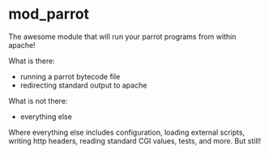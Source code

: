 mod_parrot
==========

The awesome module that will run your parrot programs from within apache!

What is there:

* running a parrot bytecode file
* redirecting standard output to apache

What is not there:

* everything else

Where everything else includes configuration, loading external scripts,
writing http headers, reading standard CGI values, tests, and more. But
still!

